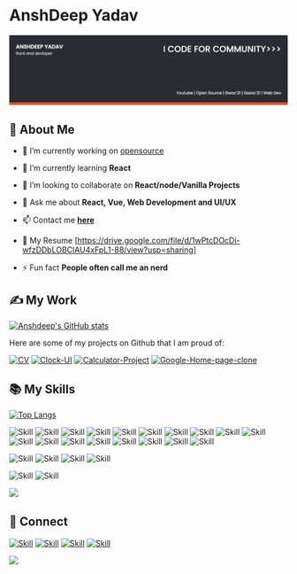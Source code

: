 # AnshDeep Yadav
![Anshdeep's Seal's-cover](./cover.png)

## 🧔 About Me

- 🔭 I’m currently working on [opensource](https://github.com/AnshDeep24/opensource)

- 🌱 I’m currently learning **React**

- 👯 I’m looking to collaborate on **React/node/Vanilla Projects**

- 💬 Ask me about **React, Vue, Web Development and UI/UX**

- 📫 Contact me **[here](anshdeep4002@gmail.com)**

- 📄 My Resume [https://drive.google.com/file/d/1wPtcDOcDi-wfzDDbLOBClAU4xFpL1-88/view?usp=sharing]

- ⚡ Fun fact **People often call me an nerd**

## ✍ My Work

[![Anshdeep's GitHub stats](https://github-readme-stats.vercel.app/api?username=AnshDeep24&show_icons=true&theme=dark)](https://github.com/AnshDeep24)

Here are some of my projects on Github that I am proud of:

[![CV](https://github-readme-stats.vercel.app/api/pin/?username=AnshDeep24&repo=CV&show_icons=true&theme=dark)](https://github.com/AnshDeep24/CV)
[![Clock-UI](https://github-readme-stats.vercel.app/api/pin/?username=AnshDeep24&repo=Clock-UI&show_icons=true&theme=dark)](https://github.com/AnshDeep24/Clock-UI)
[![Calculator-Project](https://github-readme-stats.vercel.app/api/pin/?username=AnshDeep24&repo=Calculator-Project&show_icons=true&theme=dark)](https://github.com/AnshDeep24/Calculator-Project)
[![Google-Home-page-clone](https://github-readme-stats.vercel.app/api/pin/?username=AnshDeep24&repo=Google-Home-page-clone&show_icons=true&theme=dark)](https://github.com/AnshDeep24/Google-Home-page-clone)

## 📚 My Skills

[![Top Langs](https://github-readme-stats.vercel.app/api/top-langs/?username=Jaagrav&layout=compact&show_icons=true&theme=dark)](https://github.com/AnshDeep24/AnshDeep24)

![Skill](https://img.shields.io/badge/HTML5-E34F26?style=for-the-badge&logo=html5&logoColor=white)
![Skill](https://img.shields.io/badge/CSS3-1572B6?style=for-the-badge&logo=css3&logoColor=white)
![Skill](https://img.shields.io/badge/JavaScript-323330?style=for-the-badge&logo=javascript&logoColor=F7DF1E)
![Skill](https://img.shields.io/badge/Node.js-43853D?style=for-the-badge&logo=node.js&logoColor=white)
![Skill](https://img.shields.io/badge/npm-CB3837?style=for-the-badge&logo=npm&logoColor=white)
![Skill](https://img.shields.io/badge/Yarn-2C8EBB?style=for-the-badge&logo=yarn&logoColor=white)
![Skill](https://img.shields.io/badge/Express.js-000000?style=for-the-badge&logo=express&logoColor=white)
![Skill](https://img.shields.io/badge/Sass-CC6699?style=for-the-badge&logo=sass&logoColor=white)
![Skill](https://img.shields.io/badge/Java-ED8B00?style=for-the-badge&logo=java&logoColor=white)
![Skill](https://img.shields.io/badge/Markdown-000000?style=for-the-badge&logo=markdown&logoColor=white)
![Skill](https://img.shields.io/badge/React-20232A?style=for-the-badge&logo=react&logoColor=61DAFB)
![Skill](https://img.shields.io/badge/React_Native-20232A?style=for-the-badge&logo=react&logoColor=61DAFB)
![Skill](https://img.shields.io/badge/Bootstrap-563D7C?style=for-the-badge&logo=bootstrap&logoColor=white)
![Skill](https://img.shields.io/badge/styled--components-DB7093?style=for-the-badge&logo=styled-components&logoColor=white)
![Skill](https://img.shields.io/badge/Material--UI-0081CB?style=for-the-badge&logo=material-ui&logoColor=white)
![Skill](https://img.shields.io/badge/React_Router-CA4245?style=for-the-badge&logo=react-router&logoColor=white)
![Skill](https://img.shields.io/badge/jQuery-0769AD?style=for-the-badge&logo=jquery&logoColor=white)
![Skill](https://img.shields.io/badge/Netlify-00C7B7?style=for-the-badge&logo=netlify&logoColor=white)

![Skill](https://img.shields.io/badge/Google_Cloud-4285F4?style=for-the-badge&logo=google-cloud&logoColor=white)
![Skill](https://img.shields.io/badge/firebase-ffca28?style=for-the-badge&logo=firebase&logoColor=white)
![Skill](https://img.shields.io/badge/Git-F05032?style=for-the-badge&logo=git&logoColor=white)
![Skill](https://img.shields.io/badge/next.js-000000?style=for-the-badge&logo=next.js&logoColor=white)

![Skill](https://img.shields.io/badge/Visual_Studio_Code-0078D4?style=for-the-badge&logo=visual%20studio%20code&logoColor=white)
![Skill](https://img.shields.io/badge/Microsoft_Office-D83B01?style=for-the-badge&logo=microsoft-office&logoColor=white)

![](https://komarev.com/ghpvc/?username=AnshDeep24&style=flat-square&color=blueviolet)


## 🤝 Connect

[![Skill](https://img.shields.io/badge/LinkedIn-0077B5?style=for-the-badge&logo=linkedin&logoColor=white)](https://www.linkedin.com/in/ansh-deep-461b7817b/)
[![Skill](https://img.shields.io/badge/Twitter-1DA1F2?style=for-the-badge&logo=twitter&logoColor=white)](https://twitter.com/anshyadvv)
[![Skill](https://img.shields.io/badge/Instagram-E4405F?style=for-the-badge&logo=instagram&logoColor=white)](https://www.instagram.com/anshyadvv/)
[![Skill](https://img.shields.io/badge/GitHub-100000?style=for-the-badge&logo=github&logoColor=white)](https://github.com/AnshDeep24)

<a href="https://www.buymeacoffee.com/AnshYadav"><img src="https://img.buymeacoffee.com/button-api/?text=Buy me a book&emoji=📖&slug=AnshYadav&button_colour=BD5FFF&font_colour=ffffff&font_family=Poppins&outline_colour=000000&coffee_colour=FFDD00"></a>